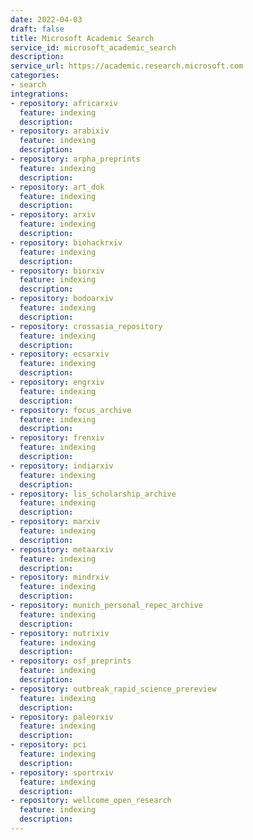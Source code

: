 ```yaml
---
date: 2022-04-03
draft: false
title: Microsoft Academic Search
service_id: microsoft_academic_search
description:
service_url: https://academic.research.microsoft.com
categories:
- search
integrations:
- repository: africarxiv
  feature: indexing
  description:
- repository: arabixiv
  feature: indexing
  description:
- repository: arpha_preprints
  feature: indexing
  description:
- repository: art_dok
  feature: indexing
  description:
- repository: arxiv
  feature: indexing
  description:
- repository: biohackrxiv
  feature: indexing
  description:
- repository: biorxiv
  feature: indexing
  description:
- repository: bodoarxiv
  feature: indexing
  description:
- repository: crossasia_repository
  feature: indexing
  description:
- repository: ecsarxiv
  feature: indexing
  description:
- repository: engrxiv
  feature: indexing
  description:
- repository: focus_archive
  feature: indexing
  description:
- repository: frenxiv
  feature: indexing
  description:
- repository: indiarxiv
  feature: indexing
  description:
- repository: lis_scholarship_archive
  feature: indexing
  description:
- repository: marxiv
  feature: indexing
  description:
- repository: metaarxiv
  feature: indexing
  description:
- repository: mindrxiv
  feature: indexing
  description:
- repository: munich_personal_repec_archive
  feature: indexing
  description:
- repository: nutrixiv
  feature: indexing
  description:
- repository: osf_preprints
  feature: indexing
  description:
- repository: outbreak_rapid_science_prereview
  feature: indexing
  description:
- repository: paleorxiv
  feature: indexing
  description:
- repository: pci
  feature: indexing
  description:
- repository: sportrxiv
  feature: indexing
  description:
- repository: wellcome_open_research
  feature: indexing
  description:
---
```



